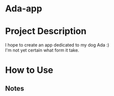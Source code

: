 # Ada-app

# Project Description
I hope to create an app dedicated to my dog Ada :)<br>
I'm not yet certain what form it take.<br>

# How to Use

## Notes
